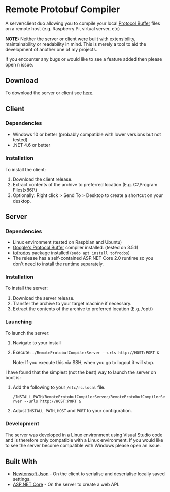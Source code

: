 # Remote Protobuf Compiler

A server/client duo allowing you to compile your local [Protocol Buffer](https://developers.google.com/protocol-buffers) files on a remote host (e.g. Raspberry Pi, virtual server, etc)

**NOTE:** Neither the server or client were built with extensibility, maintainability or readability in mind. This is merely a tool to aid the development of another one of my projects.

If you encounter any bugs or would like to see a feature added then please open n issue.

## Download

To download the server or client see [here](https://github.com/hudec117/remote-protobuf-compiler/releases).

## Client

### Dependencies

* Windows 10 or better (probably compatible with lower versions but not tested)
* .NET 4.6 or better

### Installation

To install the client:

1. Download the client release.
2. Extract contents of the archive to preferred location (E.g. C:\Program Files(x86)\\)
3. Optionally: Right click > Send To > Desktop to create a shortcut on your desktop.

## Server

### Dependencies

* Linux environment (tested on Raspbian and Ubuntu)
* [Google's Protocol Buffer](https://github.com/google/protobuf) compiler installed. (tested on 3.5.1)
* [tofrodos](https://launchpad.net/ubuntu/+source/tofrodos) package installed (`sudo apt install tofrodos`)
* The release has a self-contained ASP.NET Core 2.0 runtime so you don't need to install the runtime separately.

### Installation

To install the server:

1. Download the server release.
2. Transfer the archive to your target machine if necessary.
3. Extract the contents of the archive to preferred location (E.g. /opt/)

### Launching

To launch the server:

1. Navigate to your install
2. Execute: `./RemoteProtobufCompilerServer --urls http://HOST:PORT &`
   
   Note: If you execute this via SSH, when you go to logout it will stop.

I have found that the simplest (not the best) way to launch the server on boot is:

1. Add the following to your `/etc/rc.local` file.

   `/INSTALL_PATH/RemoteProtobufCompilerServer/RemoteProtobufCompilerServer --urls http://HOST:PORT &`

2. Adjust `INSTALL_PATH`, `HOST` and `PORT` to your configuration.

### Development

The server was developed in a Linux environment using Visual Studio code and is therefore only compatible with a Linux environment. If you would like to see the server become compatible with Windows please open an issue.

## Built With

* [Newtonsoft.Json](https://www.newtonsoft.com/json) - On the client to serialise and deserialise locally saved settings.
* [ASP.NET Core](https://docs.microsoft.com/en-us/aspnet/core/) - On the server to create a web API.

